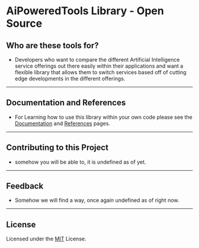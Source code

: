 # AiPoweredTools Library - Open Source

## Who are these tools for?

* Developers who want to compare the different Artificial Intelligence service offerings out there easily within their applications and want a flexible library that allows them to switch services based off of cutting edge developments in the different offerings.

---
## Documentation and References

* For Learning how to use this library within your own code please see the [Documentation](./docs/getting_started.md) and [References](./docs/references_and_links.md) pages.

---
## Contributing to this Project

* somehow you will be able to, it is undefined as of yet.

---
## Feedback

* Somehow we will find a way, once again undefined as of right now.

---
## License

Licensed under the [MIT](LICENSE.txt) License.
